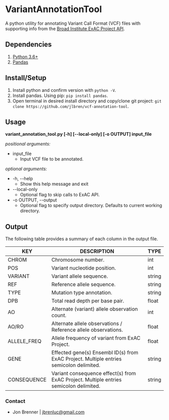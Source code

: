 # VariantAnnotationTool

A python utility for annotating Variant Call Format (VCF) files with supporting info from the [Broad Institute ExAC Project API](http://exac.hms.harvard.edu/). 

## Dependencies

1. [Python 3.6+](https://www.python.org/downloads/)
2. [Pandas](http://pandas.pydata.org/pandas-docs/stable/install.html)

## Install/Setup

1. Install python and confirm version with `python -V`.
2. Install pandas. Using pip: `pip install pandas`.
3. Open terminal in desired install directory and copy/clone git project: `git clone https://github.com/jlbren/vcf-annotation-tool`.

## Usage 
**variant_annotation_tool.py [-h] [--local-only] [-o OUTPUT] input_file**

*positional arguments:*      
* input_file  
  * Input VCF file to be annotated.

*optional arguments:*                  
  * -h, --help  
    * Show this help message and exit
  * --local-only  
    * Optional flag to skip calls to ExAC API.
  * -o OUTPUT, --output  
    * Optional flag to specify output directory. Defaults to current working directory.
## Output

The following table provides a summary of each column in the output file. 

| KEY         | DESCRIPTION                                                                              | TYPE   |
|-------------|------------------------------------------------------------------------------------------|--------|
| CHROM       | Chromosome number.                                                                       | int    |
| POS         | Variant nucleotide position.                                                             | int    |
| VARIANT     | Variant allele sequence.                                                                 | string |
| REF         | Reference allele sequence.                                                               | string |
| TYPE        | Mutation type annotation.                                                                | string |
| DPB         | Total read depth per base pair.                                                          | float  |
| AO          | Alternate (variant) allele observation count.                                            | int    |
| AO/RO       | Alternate allele observations / Reference allele observations.                           | float  |
| ALLELE_FREQ | Allele frequency of variant from ExAC Project.                                           | float  |
| GENE        | Effected gene(s) Ensembl ID(s) from ExAC Project. Multiple entries semicolon delimited.  | string |
| CONSEQUENCE | Variant consequence effect(s) from ExAC Project. Multiple entries semicolon delimited.   | string |

### Contact

* Jon Brenner | jbrenluc@gmail.com 
